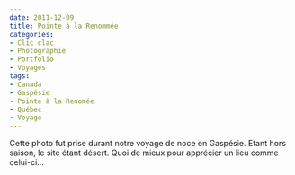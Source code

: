 ```yaml
---
date: 2011-12-09
title: Pointe à la Renommée
categories:
- Clic clac
- Photographie
- Portfolio
- Voyages
tags:
- Canada
- Gaspésie
- Pointe à la Renomée
- Québec
- Voyage
---
```

<!--more-->

Cette photo fut prise durant notre voyage de noce en Gaspésie. Etant hors saison, le site étant désert. Quoi de mieux pour apprécier un lieu comme celui-ci...
